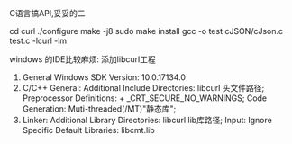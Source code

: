 C语言搞API,妥妥的二

cd curl
./configure
make -j8
sudo make install
gcc -o test cJSON/cJson.c test.c -lcurl -lm

windows 的IDE比较麻烦:
添加libcurl工程
1. General Windows SDK Version: 10.0.17134.0
2. C/C++ General: Additional Include Directories: libcurl 头文件路径; Preprocessor Definitions: + _CRT_SECURE_NO_WARNINGS; Code Generation: Muti-threaded(/MT)"静态库"; 
3. Linker: Additional Library Directories: libcurl lib库路径; Input: Ignore Specific Default Libraries: libcmt.lib

